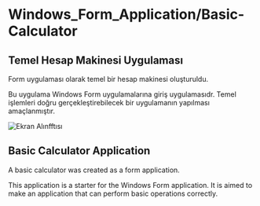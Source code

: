# Windows_Form_Application/Basic-Calculator
## Temel Hesap Makinesi Uygulaması
Form uygulaması olarak temel bir hesap makinesi oluşturuldu.

Bu uygulama Windows Form uygulamalarına giriş uygulamasıdr. Temel işlemleri doğru gerçekleştirebilecek bir uygulamanın yapılması amaçlanmıştır.

![Ekran Alınfftısı](https://user-images.githubusercontent.com/45373285/105553122-f4577200-5d15-11eb-8036-f3fcabefe485.JPG)


## Basic Calculator Application

A basic calculator was created as a form application.

This application is a starter for the Windows Form application. It is aimed to make an application that can perform basic operations correctly.
